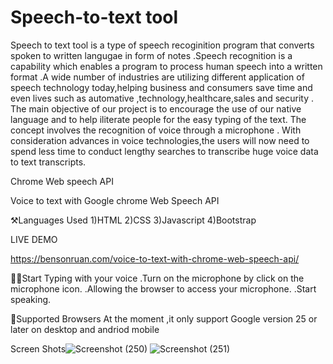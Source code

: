 # Speech-to-text tool
Speech to text tool is a type of speech recoginition program that converts spoken to written langugae in form of notes .Speech
recognition is a capability which enables a program to process human speech into a written  format .A wide number of industries are utilizing different application of speech technology today,helping business 
and consumers save time and even lives such as automative ,technology,healthcare,sales and security .
The main objective of our project is to encourage the use of our native language and to help
iliterate people for the easy typing of the text. The concept involves the recognition of voice through a microphone . With consideration advances in voice technologies,the users will now need to spend less time to conduct lengthy searches to transcribe huge voice 
data to text transcripts.

 Chrome Web speech API 
 
Voice to text with Google chrome Web Speech API

⚒️Languages Used
1)HTML
2)CSS
3)Javascript
4)Bootstrap


LIVE DEMO 

https://bensonruan.com/voice-to-text-with-chrome-web-speech-api/

👩‍💻Start Typing with your voice 
.Turn on the microphone by click on the microphone icon.
.Allowing the browser to access your microphone.
.Start speaking.

🤞Supported Browsers 
At the moment ,it only support Google version 25 or later on desktop and andriod mobile 

Screen Shots![Screenshot (250)](https://user-images.githubusercontent.com/81609557/200173432-1a292604-7c0e-4429-9b33-f847fe187d46.png)
 ![Screenshot (251)](https://user-images.githubusercontent.com/81609557/200173453-0d2900e7-6445-48e7-819f-e14d5693ca5c.png)



